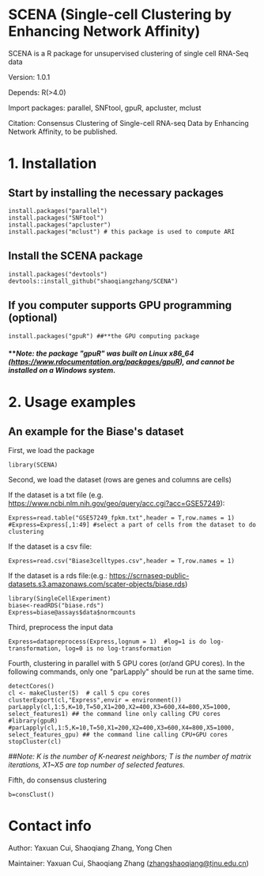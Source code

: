 # SCENA (Single-cell Clustering by Enhancing Network Affinity)

SCENA is a R package for unsupervised clustering of single cell RNA-Seq data

Version: 1.0.1

Depends: R(>4.0)

Import packages: parallel, SNFtool, gpuR, apcluster, mclust

Citation: Consensus Clustering of Single-cell RNA-seq Data by Enhancing Network Affinity, to be published. 

# 1. Installation
##  Start by installing the necessary packages  
```
install.packages("parallel")
install.packages("SNFtool")
install.packages("apcluster")
install.packages("mclust") # this package is used to compute ARI
```
## Install the SCENA package
```
install.packages("devtools")
devtools::install_github("shaoqiangzhang/SCENA")
```
## If you computer supports GPU programming (optional)
```
install.packages("gpuR") ##**the GPU computing package
```
#### ***Note: the package "gpuR" was built on Linux x86_64 (https://www.rdocumentation.org/packages/gpuR), and cannot be installed on a Windows system.*

# 2. Usage examples
##  An example for the Biase's dataset
First, we load the package
```
library(SCENA)
```
Second, we load the dataset (rows are genes and columns are cells)

If the dataset is a txt file (e.g. https://www.ncbi.nlm.nih.gov/geo/query/acc.cgi?acc=GSE57249):
```
Express=read.table("GSE57249_fpkm.txt",header = T,row.names = 1)
#Express=Express[,1:49] #select a part of cells from the dataset to do clustering
```

If the dataset is a csv file:

```
Express=read.csv("Biase3celltypes.csv",header = T,row.names = 1)
```

If the dataset is a rds file:(e.g.: https://scrnaseq-public-datasets.s3.amazonaws.com/scater-objects/biase.rds)

```
library(SingleCellExperiment)
biase<-readRDS("biase.rds")
Express=biase@assays$data$normcounts
```
Third, preprocess the input data
```
Express=datapreprocess(Express,lognum = 1)  #log=1 is do log-transformation, log=0 is no log-transformation
```
Fourth, clustering in parallel with 5 GPU cores (or/and GPU cores). In the following commands, only one "parLapply" should be run at the same time.

```
detectCores()
cl <- makeCluster(5)  # call 5 cpu cores
clusterExport(cl,"Express",envir = environment())
parLapply(cl,1:5,K=10,T=50,X1=200,X2=400,X3=600,X4=800,X5=1000, select_features1) ## the command line only calling CPU cores
#library(gpuR) 
#parLapply(cl,1:5,K=10,T=50,X1=200,X2=400,X3=600,X4=800,X5=1000, select_features_gpu) ## the command line calling CPU+GPU cores
stopCluster(cl)
```

*##Note: K is the number of K-nearest neighbors; T is the number of matrix iterations, X1~X5 are top number of selected features.*

Fifth, do consensus clustering
```
b=consClust()
```



# Contact info
Author: Yaxuan Cui, Shaoqiang Zhang, Yong Chen

Maintainer: Yaxuan Cui, Shaoqiang Zhang (zhangshaoqiang@tjnu.edu.cn)


